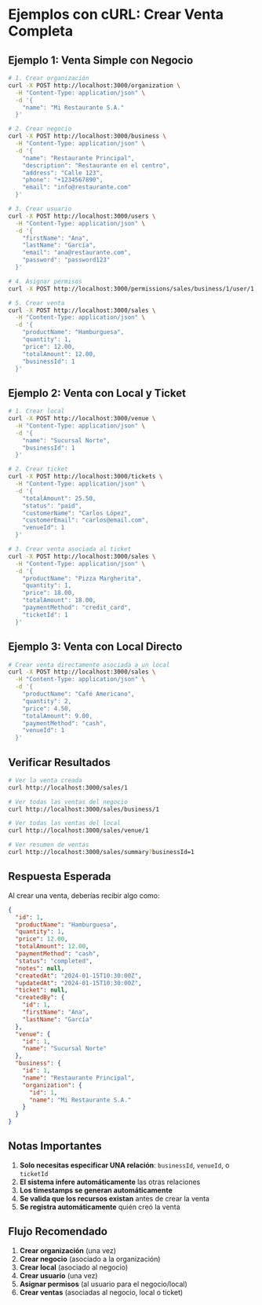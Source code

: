 # Ejemplos con cURL: Crear Venta Completa

## Ejemplo 1: Venta Simple con Negocio

```bash
# 1. Crear organización
curl -X POST http://localhost:3000/organization \
  -H "Content-Type: application/json" \
  -d '{
    "name": "Mi Restaurante S.A."
  }'

# 2. Crear negocio
curl -X POST http://localhost:3000/business \
  -H "Content-Type: application/json" \
  -d '{
    "name": "Restaurante Principal",
    "description": "Restaurante en el centro",
    "address": "Calle 123",
    "phone": "+1234567890",
    "email": "info@restaurante.com"
  }'

# 3. Crear usuario
curl -X POST http://localhost:3000/users \
  -H "Content-Type: application/json" \
  -d '{
    "firstName": "Ana",
    "lastName": "García",
    "email": "ana@restaurante.com",
    "password": "password123"
  }'

# 4. Asignar permisos
curl -X POST http://localhost:3000/permissions/sales/business/1/user/1

# 5. Crear venta
curl -X POST http://localhost:3000/sales \
  -H "Content-Type: application/json" \
  -d '{
    "productName": "Hamburguesa",
    "quantity": 1,
    "price": 12.00,
    "totalAmount": 12.00,
    "businessId": 1
  }'
```

## Ejemplo 2: Venta con Local y Ticket

```bash
# 1. Crear local
curl -X POST http://localhost:3000/venue \
  -H "Content-Type: application/json" \
  -d '{
    "name": "Sucursal Norte",
    "businessId": 1
  }'

# 2. Crear ticket
curl -X POST http://localhost:3000/tickets \
  -H "Content-Type: application/json" \
  -d '{
    "totalAmount": 25.50,
    "status": "paid",
    "customerName": "Carlos López",
    "customerEmail": "carlos@email.com",
    "venueId": 1
  }'

# 3. Crear venta asociada al ticket
curl -X POST http://localhost:3000/sales \
  -H "Content-Type: application/json" \
  -d '{
    "productName": "Pizza Margherita",
    "quantity": 1,
    "price": 18.00,
    "totalAmount": 18.00,
    "paymentMethod": "credit_card",
    "ticketId": 1
  }'
```

## Ejemplo 3: Venta con Local Directo

```bash
# Crear venta directamente asociada a un local
curl -X POST http://localhost:3000/sales \
  -H "Content-Type: application/json" \
  -d '{
    "productName": "Café Americano",
    "quantity": 2,
    "price": 4.50,
    "totalAmount": 9.00,
    "paymentMethod": "cash",
    "venueId": 1
  }'
```

## Verificar Resultados

```bash
# Ver la venta creada
curl http://localhost:3000/sales/1

# Ver todas las ventas del negocio
curl http://localhost:3000/sales/business/1

# Ver todas las ventas del local
curl http://localhost:3000/sales/venue/1

# Ver resumen de ventas
curl http://localhost:3000/sales/summary?businessId=1
```

## Respuesta Esperada

Al crear una venta, deberías recibir algo como:

```json
{
  "id": 1,
  "productName": "Hamburguesa",
  "quantity": 1,
  "price": 12.00,
  "totalAmount": 12.00,
  "paymentMethod": "cash",
  "status": "completed",
  "notes": null,
  "createdAt": "2024-01-15T10:30:00Z",
  "updatedAt": "2024-01-15T10:30:00Z",
  "ticket": null,
  "createdBy": {
    "id": 1,
    "firstName": "Ana",
    "lastName": "García"
  },
  "venue": {
    "id": 1,
    "name": "Sucursal Norte"
  },
  "business": {
    "id": 1,
    "name": "Restaurante Principal",
    "organization": {
      "id": 1,
      "name": "Mi Restaurante S.A."
    }
  }
}
```

## Notas Importantes

1. **Solo necesitas especificar UNA relación**: `businessId`, `venueId`, o `ticketId`
2. **El sistema infere automáticamente** las otras relaciones
3. **Los timestamps se generan automáticamente**
4. **Se valida que los recursos existan** antes de crear la venta
5. **Se registra automáticamente** quién creó la venta

## Flujo Recomendado

1. **Crear organización** (una vez)
2. **Crear negocio** (asociado a la organización)
3. **Crear local** (asociado al negocio)
4. **Crear usuario** (una vez)
5. **Asignar permisos** (al usuario para el negocio/local)
6. **Crear ventas** (asociadas al negocio, local o ticket) 